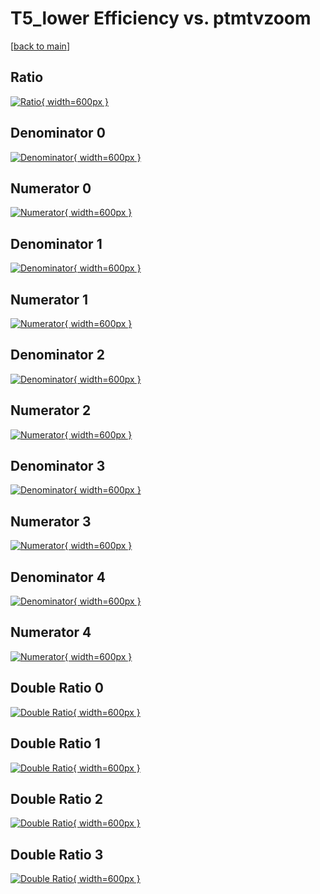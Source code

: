 # T5_lower Efficiency vs. ptmtvzoom

[[back to main](./)]



## Ratio

[![Ratio](../mtv/var/T5_lower_base_11_-1_eff_ptmtvzoom.png){ width=600px }](../mtv/var/T5_lower_base_11_-1_eff_ptmtvzoom.pdf)

## Denominator 0

[![Denominator](../mtv/den/T5_lower_base_11_-1_eff_ptmtvzoom_den0.png){ width=600px }](../mtv/den/T5_lower_base_11_-1_eff_ptmtvzoom_den0.pdf)

## Numerator 0

[![Numerator](../mtv/num/T5_lower_base_11_-1_eff_ptmtvzoom_num0.png){ width=600px }](../mtv/num/T5_lower_base_11_-1_eff_ptmtvzoom_num0.pdf)

## Denominator 1

[![Denominator](../mtv/den/T5_lower_base_11_-1_eff_ptmtvzoom_den1.png){ width=600px }](../mtv/den/T5_lower_base_11_-1_eff_ptmtvzoom_den1.pdf)

## Numerator 1

[![Numerator](../mtv/num/T5_lower_base_11_-1_eff_ptmtvzoom_num1.png){ width=600px }](../mtv/num/T5_lower_base_11_-1_eff_ptmtvzoom_num1.pdf)

## Denominator 2

[![Denominator](../mtv/den/T5_lower_base_11_-1_eff_ptmtvzoom_den2.png){ width=600px }](../mtv/den/T5_lower_base_11_-1_eff_ptmtvzoom_den2.pdf)

## Numerator 2

[![Numerator](../mtv/num/T5_lower_base_11_-1_eff_ptmtvzoom_num2.png){ width=600px }](../mtv/num/T5_lower_base_11_-1_eff_ptmtvzoom_num2.pdf)

## Denominator 3

[![Denominator](../mtv/den/T5_lower_base_11_-1_eff_ptmtvzoom_den3.png){ width=600px }](../mtv/den/T5_lower_base_11_-1_eff_ptmtvzoom_den3.pdf)

## Numerator 3

[![Numerator](../mtv/num/T5_lower_base_11_-1_eff_ptmtvzoom_num3.png){ width=600px }](../mtv/num/T5_lower_base_11_-1_eff_ptmtvzoom_num3.pdf)

## Denominator 4

[![Denominator](../mtv/den/T5_lower_base_11_-1_eff_ptmtvzoom_den4.png){ width=600px }](../mtv/den/T5_lower_base_11_-1_eff_ptmtvzoom_den4.pdf)

## Numerator 4

[![Numerator](../mtv/num/T5_lower_base_11_-1_eff_ptmtvzoom_num4.png){ width=600px }](../mtv/num/T5_lower_base_11_-1_eff_ptmtvzoom_num4.pdf)

## Double Ratio 0

[![Double Ratio](../mtv/ratio/T5_lower_base_11_-1_eff_ptmtvzoom_ratio0.png){ width=600px }](../mtv/ratio/T5_lower_base_11_-1_eff_ptmtvzoom_ratio0.pdf)

## Double Ratio 1

[![Double Ratio](../mtv/ratio/T5_lower_base_11_-1_eff_ptmtvzoom_ratio1.png){ width=600px }](../mtv/ratio/T5_lower_base_11_-1_eff_ptmtvzoom_ratio1.pdf)

## Double Ratio 2

[![Double Ratio](../mtv/ratio/T5_lower_base_11_-1_eff_ptmtvzoom_ratio2.png){ width=600px }](../mtv/ratio/T5_lower_base_11_-1_eff_ptmtvzoom_ratio2.pdf)

## Double Ratio 3

[![Double Ratio](../mtv/ratio/T5_lower_base_11_-1_eff_ptmtvzoom_ratio3.png){ width=600px }](../mtv/ratio/T5_lower_base_11_-1_eff_ptmtvzoom_ratio3.pdf)

